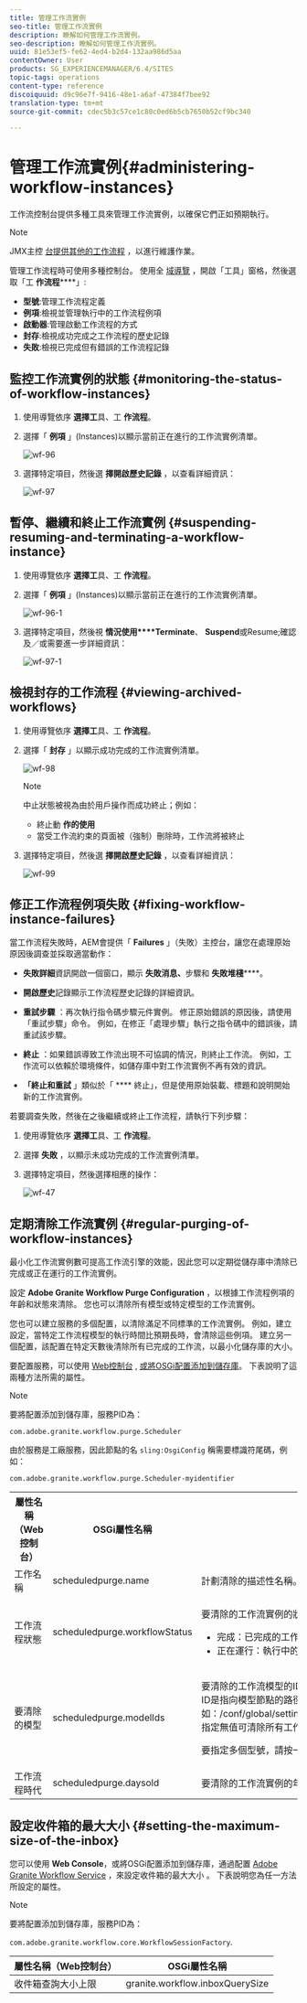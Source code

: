 ```yaml
---
title: 管理工作流實例
seo-title: 管理工作流實例
description: 瞭解如何管理工作流實例。
seo-description: 瞭解如何管理工作流實例。
uuid: 81e53ef5-fe62-4ed4-b2d4-132aa986d5aa
contentOwner: User
products: SG_EXPERIENCEMANAGER/6.4/SITES
topic-tags: operations
content-type: reference
discoiquuid: d9c96e7f-9416-48e1-a6af-47384f7bee92
translation-type: tm+mt
source-git-commit: cdec5b3c57ce1c80c0ed6b5cb7650b52cf9bc340

---
```



# 管理工作流實例{#administering-workflow-instances}

工作流控制台提供多種工具來管理工作流實例，以確保它們正如預期執行。

>[!NOTE]
>
>JMX主控 [台提供其他的工作流程](/help/sites-administering/jmx-console.md#workflow-maintenance) ，以進行維護作業。

管理工作流程時可使用多種控制台。 使用全 [域導覽](/help/sites-authoring/basic-handling.md#global-navigation) ，開啟「工具」窗格，然後選取「工 **作流程******」:

* **型號**:管理工作流程定義
* **例項**:檢視並管理執行中的工作流程例項
* **啟動器**:管理啟動工作流程的方式
* **封存**:檢視成功完成之工作流程的歷史記錄
* **失敗**:檢視已完成但有錯誤的工作流程記錄

## 監控工作流實例的狀態 {#monitoring-the-status-of-workflow-instances}

1. 使用導覽依序 **選擇工**&#x200B;具、工 **作流程**。
1. 選擇「 **例項** 」(Instances)以顯示當前正在進行的工作流實例清單。

   ![wf-96](assets/wf-96.png)

1. 選擇特定項目，然後選 **擇開啟歷史記錄** ，以查看詳細資訊：

   ![wf-97](assets/wf-97.png)

## 暫停、繼續和終止工作流實例 {#suspending-resuming-and-terminating-a-workflow-instance}

1. 使用導覽依序 **選擇工**&#x200B;具、工 **作流程**。
1. 選擇「 **例項** 」(Instances)以顯示當前正在進行的工作流實例清單。

   ![wf-96-1](assets/wf-96-1.png)

1. 選擇特定項目，然後視 **情況使用****Terminate**、 **Suspend**&#x200B;或Resume;確認及／或需要進一步詳細資訊：

   ![wf-97-1](assets/wf-97-1.png)

## 檢視封存的工作流程 {#viewing-archived-workflows}

1. 使用導覽依序 **選擇工**&#x200B;具、工 **作流程**。
1. 選擇「 **封存** 」以顯示成功完成的工作流實例清單。

   ![wf-98](assets/wf-98.png)

   >[!NOTE]
   >
   >中止狀態被視為由於用戶操作而成功終止；例如：
   >
   >* 終止動 **作的使用**
   >* 當受工作流約束的頁面被（強制）刪除時，工作流將被終止


1. 選擇特定項目，然後選 **擇開啟歷史記錄** ，以查看詳細資訊：

   ![wf-99](assets/wf-99.png)

## 修正工作流程例項失敗 {#fixing-workflow-instance-failures}

當工作流程失敗時，AEM會提供「 **Failures** 」（失敗）主控台，讓您在處理原始原因後調查並採取適當動作：

* **失敗詳細**&#x200B;資訊開啟一個窗口，顯示 **失敗消息、**&#x200B;步驟和 **失敗堆棧******。

* **開啟歷史**&#x200B;記錄顯示工作流程歷史記錄的詳細資訊。

* **重試步驟** ：再次執行指令碼步驟元件實例。 修正原始錯誤的原因後，請使用「重試步驟」命令。 例如，在修正「處理步驟」執行之指令碼中的錯誤後，請重試該步驟。
* **終止** ：如果錯誤導致工作流出現不可協調的情況，則終止工作流。 例如，工作流可以依賴於環境條件，如儲存庫中對工作流實例不再有效的資訊。
* **「終止和重試** 」類似於「 **** 終止」，但是使用原始裝載、標題和說明開始新的工作流實例。

若要調查失敗，然後在之後繼續或終止工作流程，請執行下列步驟：

1. 使用導覽依序 **選擇工**&#x200B;具、工 **作流程**。
1. 選擇 **失敗** ，以顯示未成功完成的工作流實例清單。
1. 選擇特定項目，然後選擇相應的操作：

   ![wf-47](assets/wf-47.png)

## 定期清除工作流實例 {#regular-purging-of-workflow-instances}

最小化工作流實例數可提高工作流引擎的效能，因此您可以定期從儲存庫中清除已完成或正在運行的工作流實例。

設定 **Adobe Granite Workflow Purge Configuration** ，以根據工作流程例項的年齡和狀態來清除。 您也可以清除所有模型或特定模型的工作流實例。

您也可以建立服務的多個配置，以清除滿足不同標準的工作流實例。 例如，建立設定，當特定工作流程模型的執行時間比預期長時，會清除這些例項。 建立另一個配置，該配置在特定天數後清除所有已完成的工作流，以最小化儲存庫的大小。

要配置服務，可以使用 [Web控制台](/help/sites-deploying/configuring-osgi.md#osgi-configuration-with-the-web-console) , [或將OSGi配置添加到儲存庫](/help/sites-deploying/configuring-osgi.md#osgi-configuration-in-the-repository)。 下表說明了這兩種方法所需的屬性。

>[!NOTE]
>
>要將配置添加到儲存庫，服務PID為：
>
>`com.adobe.granite.workflow.purge.Scheduler`
>
>由於服務是工廠服務，因此節點的名 `sling:OsgiConfig` 稱需要標識符尾碼，例如：
>
>`com.adobe.granite.workflow.purge.Scheduler-myidentifier`

<table> 
 <tbody> 
  <tr> 
   <th>屬性名稱（Web控制台）</th> 
   <th>OSGi屬性名稱</th> 
   <th>說明</th> 
  </tr> 
  <tr> 
   <td>工作名稱</td> 
   <td>scheduledpurge.name</td> 
   <td>計劃清除的描述性名稱。</td> 
  </tr> 
  <tr> 
   <td>工作流程狀態</td> 
   <td>scheduledpurge.workflowStatus</td> 
   <td><p>要清除的工作流實例的狀態。 下列值有效：</p> 
    <ul> 
     <li>完成：已完成的工作流實例將被清除。</li> 
     <li>正在運行：執行中的工作流程例項會被清除。</li> 
    </ul> </td> 
  </tr> 
  <tr> 
   <td>要清除的模型</td> 
   <td>scheduledpurge.modelIds</td> 
   <td><p>要清除的工作流模型的ID。 <br /> ID是指向模型節點的路徑，例如：/conf/global/settings/workflow/models/dam/update_asset/jcr:content/model<br /> 指定無值可清除所有工作流程模型的例項。</p> <p>要指定多個型號，請按一下Web控制台中的+按鈕。 </p> </td> 
  </tr> 
  <tr> 
   <td>工作流程時代</td> 
   <td>scheduledpurge.daysold</td> 
   <td>要清除的工作流實例的年齡（以天為單位）。</td> 
  </tr> 
 </tbody> 
</table>

## 設定收件箱的最大大小 {#setting-the-maximum-size-of-the-inbox}

您可以使用 **Web Console**，或將OSGi配置添加到儲存庫，通過配置 [Adobe Granite Workflow Service](/help/sites-deploying/configuring-osgi.md#osgi-configuration-with-the-web-console) ，來設定收件箱的最大大小 [](/help/sites-deploying/configuring-osgi.md#osgi-configuration-in-the-repository)。 下表說明您為任一方法所設定的屬性。

>[!NOTE]
>
>要將配置添加到儲存庫，服務PID為：
>
>`com.adobe.granite.workflow.core.WorkflowSessionFactory`.

| 屬性名稱（Web控制台） | OSGi屬性名稱 |
|---|---|
| 收件箱查詢大小上限 | granite.workflow.inboxQuerySize |

